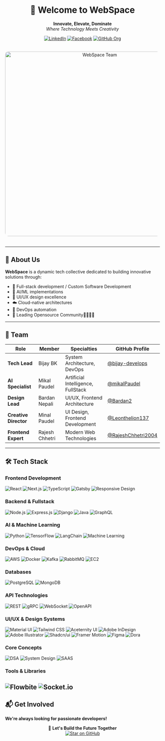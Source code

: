 
<div align="center">

# 🚀 Welcome to WebSpace  
**Innovate, Elevate, Dominate**  
*Where Technology Meets Creativity*

[![LinkedIn](https://img.shields.io/badge/LinkedIn-Connect-blue?style=for-the-badge&logo=linkedin)](https://www.linkedin.com/company/103288923/)
[![Facebook](https://img.shields.io/badge/Facebook-Follow-blue?style=for-the-badge&logo=facebook)](https://www.facebook.com/profile.php?id=61554181363616)
[![GitHub Org](https://img.shields.io/badge/GitHub-Organization-black?style=for-the-badge&logo=github)](https://github.com/WebSpace)

<img src="https://scontent.fktm10-1.fna.fbcdn.net/v/t39.30808-6/469167628_122177987840139378_8342772365116803009_n.jpg" alt="WebSpace Team" width="600" style="border-radius: 10px; margin: 20px 0">

</div>

---

## 🌟 About Us
**WebSpace** is a dynamic tech collective dedicated to building innovative solutions through:
- 🔧 Full-stack development / Custom Software Development
- 🤖 AI/ML implementations
- 🎨 UI/UX design excellence
- ☁️ Cloud-native architectures
- 🔄 DevOps automation
- 💟 Leading Opensource Community🧑‍💻🧑‍💻 

---

## 👥 Team

| Role                | Member              | Specialties                          | GitHub Profile |
|---------------------|---------------------|--------------------------------------|----------------|
| **Tech Lead**       | Bijay BK            | System Architecture, DevOps          | [@bijay-develops](https://github.com/bijay-develops) |
| **AI Specialist**   | Mikal Paudel        | Artificial Intelligence, FullStack   | [@mikalPaudel](https://github.com/mikalPaudel) |
| **Design Lead**     | Bardan Nepali       | UI/UX, Frontend Architecture         | [@Bardan2](https://github.com/Bardan2) |
| **Creative Director** | Minal Paudel      | UI Design, Frontend Development      | [@Leonthelion137](https://github.com/Leonthelion137) |
| **Frontend Expert** | Rajesh Chhetri      | Modern Web Technologies               | [@RajeshChhetri2004](https://github.com/RajeshChhetri2004) |

---

## 🛠️ Tech Stack

### **Frontend Development**
![React](https://img.shields.io/badge/React-61DAFB?logo=react&logoColor=black)
![Next.js](https://img.shields.io/badge/Next.js-000000?logo=nextdotjs)
![TypeScript](https://img.shields.io/badge/TypeScript-3178C6?logo=typescript)
![Gatsby](https://img.shields.io/badge/Gatsby-663399?logo=gatsby)
![Responsive Design](https://img.shields.io/badge/Responsive-Design-3DDC84?logo=responsive)

### **Backend & Fullstack**
![Node.js](https://img.shields.io/badge/Node.js-339933?logo=nodedotjs)
![Express.js](https://img.shields.io/badge/Express.js-000000?logo=express)
![Django](https://img.shields.io/badge/Django-092E20?logo=django)
![Java](https://img.shields.io/badge/Java-007396?logo=openjdk)
![GraphQL](https://img.shields.io/badge/GraphQL-E10098?logo=graphql)

### **AI & Machine Learning**
![Python](https://img.shields.io/badge/Python-3776AB?logo=python)
![TensorFlow](https://img.shields.io/badge/TensorFlow-FF6F00?logo=tensorflow)
![LangChain](https://img.shields.io/badge/LangChain-00ADD8?logo=langchain)
![Machine Learning](https://img.shields.io/badge/ML-Algorithms-008000)

### **DevOps & Cloud**
![AWS](https://img.shields.io/badge/AWS-232F3E?logo=amazonaws)
![Docker](https://img.shields.io/badge/Docker-2496ED?logo=docker)
![Kafka](https://img.shields.io/badge/Kafka-231F20?logo=apachekafka)
![RabbitMQ](https://img.shields.io/badge/RabbitMQ-FF6600?logo=rabbitmq)
![EC2](https://img.shields.io/badge/EC2-FF9900?logo=amazonec2)

### **Databases**
![PostgreSQL](https://img.shields.io/badge/PostgreSQL-4169E1?logo=postgresql)
![MongoDB](https://img.shields.io/badge/MongoDB-47A248?logo=mongodb&logoColor=white)

### **API Technologies**
![REST](https://img.shields.io/badge/REST-API-FF6C37?logo=rest)
![gRPC](https://img.shields.io/badge/gRPC-4285F4?logo=grpc)
![WebSocket](https://img.shields.io/badge/WebSocket-010101?logo=websocket)
![OpenAPI](https://img.shields.io/badge/OpenAPI/Swagger-85EA2D?logo=openapi-initiative)

### **UI/UX & Design Systems**
![Material UI](https://img.shields.io/badge/MUI-007FFF?logo=mui)
![Tailwind CSS](https://img.shields.io/badge/Tailwind-06B6D4?logo=tailwindcss)
![Aceternity UI](https://img.shields.io/badge/Aceternity-UI-4B32C3)
![Adobe InDesign](https://img.shields.io/badge/InDesign-FF3366?logo=adobeindesign)
![Adobe Illustrator](https://img.shields.io/badge/Illustrator-FF9A00?logo=adobeillustrator)
![Shadcn/ui](https://img.shields.io/badge/Shadcn/ui-111827)
![Framer Motion](https://img.shields.io/badge/Framer-0055FF?logo=framer)
![Figma](https://img.shields.io/badge/Figma-UI/UX-F24E1E?logo=figma)
![Dora](https://img.shields.io/badge/Dora-Design-8A2BE2)

### **Core Concepts**
![DSA](https://img.shields.io/badge/Data_Structures_&_Algorithms-02569B?logo=datacamp)
![System Design](https://img.shields.io/badge/System_Architecture-FF6B6B)
![SAAS](https://img.shields.io/badge/SAAS-Platforms-4A154B)

### **Tools & Libraries**
![Flowbite](https://img.shields.io/badge/Flowbite-7E57C2)
![Socket.io](https://img.shields.io/badge/Socket.io-010101?logo=socketdotio)
---

<!--
## 🏆 Featured Projects

### 1. **AI-Powered Analytics Platform**
> Revolutionizing data analysis with machine learning  
> ![Progress](https://img.shields.io/badge/Progress-20%25-brightgreen)

### 2. **Cloud-Native E-commerce Solution**
> Scalable marketplace built with microservices  
> ![Version](https://img.shields.io/badge/Version-2.3.1-blue)

### 3. **Smart UI Component Library**
> Cross-platform design system for rapid development  
> ![Downloads](https://img.shields.io/badge/Downloads-10k+-yellow)

---
-->


## 📬 Get Involved
**We're always looking for passionate developers!**

<div align="center">
  
📌 **Let's Build the Future Together**  
[![Star on GitHub](https://img.shields.io/github/stars/WebSpace?style=social)](https://github.com/The-WebSpace)  
<!--[![License](https://img.shields.io/badge/License-MIT-green.svg)](https://opensource.org/licenses/MIT) -->

</div>

